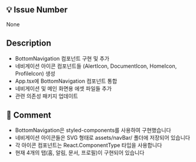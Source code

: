 ## 💡 Issue Number

<!-- 관련된 이슈가 있다면 작성해주세요. 없다면 "None" 이라고 작성해주세요.-->

None

## Description

<!-- 변경 사항을 간단하게 작성해주세요. -->

- BottomNavigation 컴포넌트 구현 및 추가
- 네비게이션 아이콘 컴포넌트들 (AlertIcon, DocumentIcon, HomeIcon, ProfileIcon) 생성
- App.tsx에 BottomNavigation 컴포넌트 통합
- 네비게이션 및 메인 화면용 에셋 파일들 추가
- 관련 의존성 패키지 업데이트

## 💬 Comment

<!-- 리뷰어가 알아야 할 추가 정보가 있다면 작성해주세요 -->

- BottomNavigation은 styled-components를 사용하여 구현했습니다
- 네비게이션 아이콘들은 SVG 형태로 assets/navBar/ 폴더에 저장되어 있습니다
- 각 아이콘 컴포넌트는 React.ComponentType<SvgProps> 타입을 사용합니다
- 현재 4개의 탭(홈, 알림, 문서, 프로필)이 구현되어 있습니다
